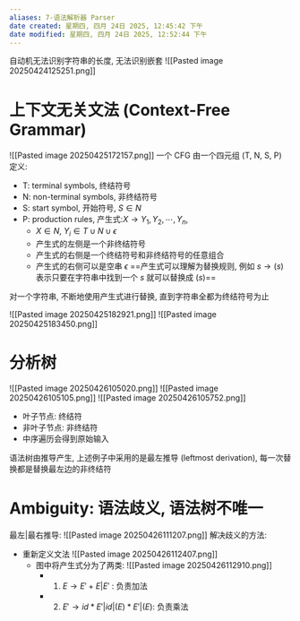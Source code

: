 ```yaml
---
aliases: 7-语法解析器 Parser
date created: 星期四, 四月 24日 2025, 12:45:42 下午
date modified: 星期四, 四月 24日 2025, 12:52:44 下午
---
```


自动机无法识别字符串的长度, 无法识别嵌套
![[Pasted image 20250424125251.png]]
# 上下文无关文法 (Context-Free Grammar)
![[Pasted image 20250425172157.png]]
一个 CFG 由一个四元组 (T, N, S, P) 定义:
- T: terminal symbols, 终结符号
- N: non-terminal symbols, 非终结符号
- S: start symbol, 开始符号, $S\in N$
- P: production rules, 产生式:$X\to Y_{1},Y_{2},\cdots,Y_{n}$, 
	- $X\in N$, $Y_{i}\in T\cup N\cup \epsilon$
	- 产生式的左侧是一个非终结符号
	- 产生式的右侧是一个终结符号和非终结符号的任意组合
	- 产生式的右侧可以是空串 $\epsilon$
==产生式可以理解为替换规则, 例如 $s\to (s)$ 表示只要在字符串中找到一个 $s$ 就可以替换成 $(s)$==

对一个字符串, 不断地使用产生式进行替换, 直到字符串全都为终结符号为止

![[Pasted image 20250425182921.png]]
![[Pasted image 20250425183450.png]]
# 分析树
![[Pasted image 20250426105020.png]]
![[Pasted image 20250426105105.png]]
![[Pasted image 20250426105752.png]]

- 叶子节点: 终结符
- 非叶子节点: 非终结符
- 中序遍历会得到原始输入

语法树由推导产生, 上述例子中采用的是最左推导 (leftmost derivation), 每一次替换都是替换最左边的非终结符

# Ambiguity: 语法歧义, 语法树不唯一
最左|最右推导: ![[Pasted image 20250426111207.png]]
解决歧义的方法:
- 重新定义文法 ![[Pasted image 20250426112407.png]]
	- 图中将产生式分为了两类: ![[Pasted image 20250426112910.png]]
		- 1. $E\to E'+E|E'$ : 负责加法
		- 2. $E'\to id*E'|id|(E)*E'|(E)$: 负责乘法